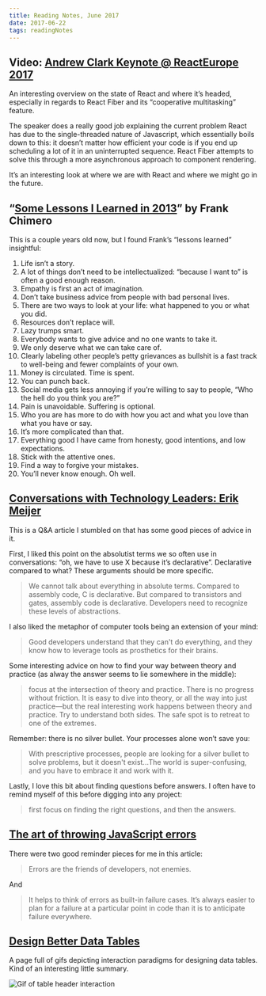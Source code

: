 ```yaml
---
title: Reading Notes, June 2017
date: 2017-06-22
tags: readingNotes
---
```


## Video: [Andrew Clark Keynote @ ReactEurope 2017](https://www.youtube.com/watch?v=QW5TE4vrklU)

An interesting overview on the state of React and where it’s headed, especially in regards to React Fiber and its “cooperative multitasking” feature. 

The speaker does a really good job explaining the current problem React has due to the single-threaded nature of Javascript, which essentially boils down to this: it doesn’t matter how efficient your code is if you end up scheduling a lot of it in an uninterrupted sequence. React Fiber attempts to solve this through a more asynchronous approach to component rendering.

It’s an interesting look at where we are with React and where we might go in the future. 

## “[Some Lessons I Learned in 2013](https://www.frankchimero.com/archive/2014/2013-lessons/)” by Frank Chimero

This is a couple years old now, but I found Frank’s “lessons learned” insightful:

1. Life isn’t a story.
2. A lot of things don’t need to be intellectualized: “because I want to” is often a good enough reason.
3. Empathy is first an act of imagination.
4. Don’t take business advice from people with bad personal lives.
5. There are two ways to look at your life: what happened to you or what you did.
6. Resources don’t replace will.
7. Lazy trumps smart.
8. Everybody wants to give advice and no one wants to take it.
9. We only deserve what we can take care of.
10. Clearly labeling other people’s petty grievances as bullshit is a fast track to well-being and fewer complaints of your own.
11. Money is circulated. Time is spent.
12. You can punch back.
13. Social media gets less annoying if you’re willing to say to people, “Who the hell do you think you are?”
14. Pain is unavoidable. Suffering is optional.
15. Who you are has more to do with how you act and what you love than what you have or say.
16. It’s more complicated than that.
17. Everything good I have came from honesty, good intentions, and low expectations.
18. Stick with the attentive ones.
19. Find a way to forgive your mistakes.
20. You’ll never know enough. Oh well.

## [Conversations with Technology Leaders: Erik Meijer](http://queue.acm.org/detail.cfm?id=3092954)

This is a Q&A article I stumbled on that has some good pieces of advice in it.

First, I liked this point on the absolutist terms we so often use in conversations: “oh, we have to use X because it’s declarative”. Declarative compared to what? These arguments should be more specific.

>  We cannot talk about everything in absolute terms. Compared to assembly code, C is declarative. But compared to transistors and gates, assembly code is declarative. Developers need to recognize these levels of abstractions.

I also liked the metaphor of computer tools being an extension of your mind:

> Good developers understand that they can't do everything, and they know how to leverage tools as prosthetics for their brains.

Some interesting advice on how to find your way between theory and practice (as alway the answer seems to lie somewhere in the middle):

> focus at the intersection of theory and practice. There is no progress without friction. It is easy to dive into theory, or all the way into just practice—but the real interesting work happens between theory and practice. Try to understand both sides. The safe spot is to retreat to one of the extremes.

Remember: there is no silver bullet. Your processes alone won’t save you:

> With prescriptive processes, people are looking for a silver bullet to solve problems, but it doesn't exist...The world is super-confusing, and you have to embrace it and work with it.

Lastly, I love this bit about finding questions before answers. I often have to remind myself of this before digging into any project: 

> first focus on finding the right questions, and then the answers.

## [The art of throwing JavaScript errors](https://www.nczonline.net/blog/2009/03/03/the-art-of-throwing-javascript-errors/)

There were two good reminder pieces for me in this article:

> Errors are the friends of developers, not enemies.

And

> It helps to think of errors as built-in failure cases. It’s always easier to plan for a failure at a particular point in code than it is to anticipate failure everywhere.

## [Design Better Data Tables](https://uxdesign.cc/design-better-data-tables-4ecc99d23356)

A page full of gifs depicting interaction paradigms for designing data tables. Kind of an interesting little summary.

![Gif of table header interaction](https://cdn-images-1.medium.com/max/800/1*kXEEaxvKP_9xRT0HuqScTQ.gif)